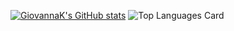 [![GiovannaK's GitHub stats](https://github-readme-stats.vercel.app/api?username=GiovannaK&theme=dracula&hide=stars,prs,issues,contribs)](https://github.com/GiovannaK/github-readme-stats)
![Top Languages Card](https://github-readme-stats.vercel.app/api/top-langs/?username=GiovannaK&layout=compact)

